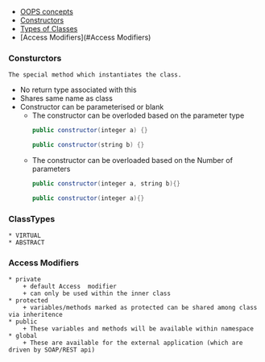 
- [OOPS concepts](#OOPsConcept)
- [Constructors](#Consturctors)
- [Types of Classes](#ClassTypes)
- [Access Modifiers](#Access Modifiers)

### Consturctors
	The special method which instantiates the class.

* No return type associated with this
* Shares same name as class
* Constructor can be parameterised or blank
	+ The constructor can be overloded based on the parameter type
		```java
		public constructor(integer a) {}

		public constructor(string b) {}
		```
	+ The constructor can be overloaded based on the Number of parameters
		```java
		public constructor(integer a, string b){}
		
		public constructor(integer a){}
		```
### ClassTypes
	* VIRTUAL
	* ABSTRACT

### Access Modifiers
	* private
		+ default Access  modifier
		+ can only be used within the inner class
	* protected 
		+ variables/methods marked as protected can be shared among class via inheritence
	* public
		+ These variables and methods will be available within namespace
	* global
		+ These are available for the external application (which are driven by SOAP/REST api)
